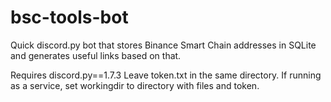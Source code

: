 # bsc-tools-bot
Quick discord.py bot that stores Binance Smart Chain addresses in SQLite and generates useful links based on that.

Requires discord.py==1.7.3
Leave token.txt in the same directory. If running as a service, set workingdir to directory with files and token.
